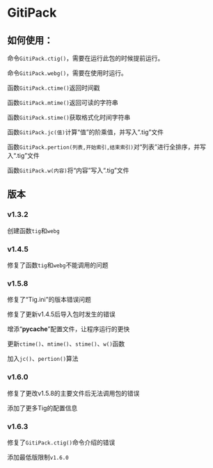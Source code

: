 # GitiPack

## 如何使用：
命令`GitiPack.ctig()`，需要在运行此包的时候提前运行。

命令`GitiPack.webg()`，需要在使用时运行。

函数`GitiPack.ctime()`返回时间戳

函数`GitiPack.mtime()`返回可读的字符串

函数`GitiPack.stime()`获取格式化时间字符串

函数`GitiPack.jc(值)`计算“值”的阶乘值，并写入“.tig”文件

函数`GitiPack.pertion(列表,开始索引,结束索引)`对“列表”进行全排序，并写入“.tig”文件

函数`GitiPack.w(内容)`将“内容”写入“.tig”文件

## 版本
### v1.3.2
创建函数`tig`和`webg`

### v1.4.5
修复了函数`tig`和`webg`不能调用的问题

### v1.5.8
修复了“Tig.ini”的版本错误问题

修复了更新v1.4.5后导入包时发生的错误

增添“__pycache__”配置文件，让程序运行的更快

更新`ctime()`、`mtime()`、`stime()`、`w()`函数

加入`jc()`、`pertion()`算法

### v1.6.0
修复了更改v1.5.8的主要文件后无法调用包的错误

添加了更多Tig的配置信息

### v1.6.3
修复了`GitiPack.ctig()`命令介绍的错误

添加最低版限制`v1.6.0`

